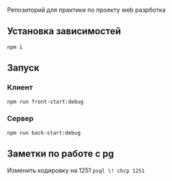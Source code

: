 Репозиторий для практики по проекту web разрботка 

## Установка зависимостей

```npm i```

## Запуск

### Клиент
``` npm run front-start:debug ```

### Сервер 
``` npm run back-start:debug ```




## Заметки по работе с pg 
Изменить кодировку на 1251
``` psql \! chcp 1251 ``` 

